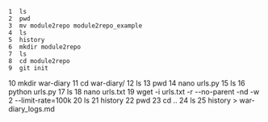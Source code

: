     1  ls
    2  pwd
    3  mv module2repo module2repo_example
    4  ls
    5  history
    6  mkdir module2repo
    7  ls
    8  cd module2repo
    9  git init
   10  mkdir war-diary
   11  cd war-diary/
   12  ls
   13  pwd
   14  nano urls.py
   15  ls
   16  python urls.py
   17  ls
   18  nano urls.txt
   19  wget -i urls.txt -r --no-parent -nd -w 2 --limit-rate=100k
   20  ls
   21  history
   22  pwd
   23  cd ..
   24  ls
   25  history > war-diary_logs.md

